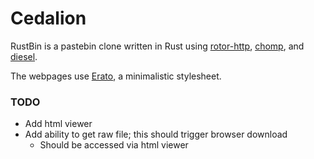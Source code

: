 # Cedalion
RustBin is a pastebin clone written in Rust using [rotor-http](https://github.com/tailhook/rotor-http), [chomp](https://github.com/m4rw3r/chomp), and [diesel](https://github.com/sgrif/diesel).

The webpages use [Erato](https://github.com/nokaa/erato), a minimalistic stylesheet.

### TODO
- Add html viewer
- Add ability to get raw file; this should trigger browser download
  - Should be accessed via html viewer
